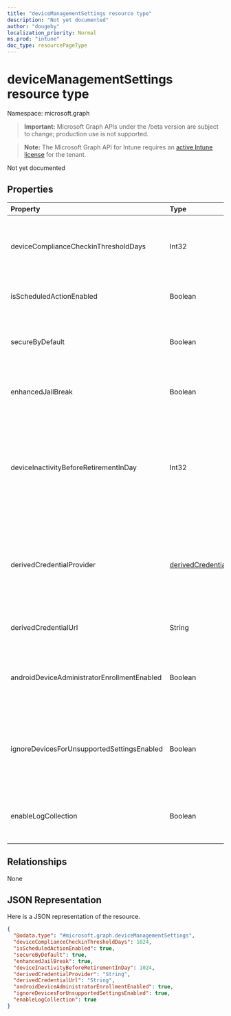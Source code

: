 ```yaml
---
title: "deviceManagementSettings resource type"
description: "Not yet documented"
author: "dougeby"
localization_priority: Normal
ms.prod: "intune"
doc_type: resourcePageType
---
```


# deviceManagementSettings resource type

Namespace: microsoft.graph

> **Important:** Microsoft Graph APIs under the /beta version are subject to change; production use is not supported.

> **Note:** The Microsoft Graph API for Intune requires an [active Intune license](https://go.microsoft.com/fwlink/?linkid=839381) for the tenant.

Not yet documented

## Properties
|Property|Type|Description|
|:---|:---|:---|
|deviceComplianceCheckinThresholdDays|Int32|The number of days a device is allowed to go without checking in to remain compliant.|
|isScheduledActionEnabled|Boolean|Is feature enabled or not for scheduled action for rule.|
|secureByDefault|Boolean|Device should be noncompliant when there is no compliance policy targeted when this is true|
|enhancedJailBreak|Boolean|Is feature enabled or not for enhanced jailbreak detection.|
|deviceInactivityBeforeRetirementInDay|Int32|When the device does not check in for specified number of days, the company data might be removed and the device will not be under management. Valid values 30 to 270|
|derivedCredentialProvider|[derivedCredentialProviderType](../resources/intune-deviceconfig-derivedcredentialprovidertype.md)|The Derived Credential Provider to use for this account. Possible values are: `notConfigured`, `entrustDataCard`, `purebred`, `xTec`, `intercede`.|
|derivedCredentialUrl|String|The Derived Credential Provider self-service URI.|
|androidDeviceAdministratorEnrollmentEnabled|Boolean|The property to determine if Android device administrator enrollment is enabled for this account.|
|ignoreDevicesForUnsupportedSettingsEnabled|Boolean|The property to determine whether to ignore unsupported compliance settings on certian models of devices.|
|enableLogCollection|Boolean|Determines whether the log collection feature should be available for use.|

## Relationships
None

## JSON Representation
Here is a JSON representation of the resource.
<!-- {
  "blockType": "resource",
  "@odata.type": "microsoft.graph.deviceManagementSettings"
}
-->
``` json
{
  "@odata.type": "#microsoft.graph.deviceManagementSettings",
  "deviceComplianceCheckinThresholdDays": 1024,
  "isScheduledActionEnabled": true,
  "secureByDefault": true,
  "enhancedJailBreak": true,
  "deviceInactivityBeforeRetirementInDay": 1024,
  "derivedCredentialProvider": "String",
  "derivedCredentialUrl": "String",
  "androidDeviceAdministratorEnrollmentEnabled": true,
  "ignoreDevicesForUnsupportedSettingsEnabled": true,
  "enableLogCollection": true
}
```




